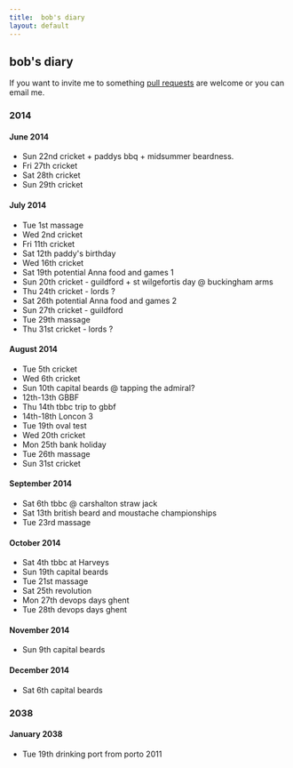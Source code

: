 ```yaml
---
title:  bob's diary
layout: default
---
```

## bob's diary ##

If you want to invite me to something [pull requests](https://github.com/rjw1/randomness.org.uk/blob/master/diary/index.md)
are welcome or you can email me.

### 2014 ###

#### June 2014 ####

* Sun 22nd cricket + paddys bbq + midsummer beardness.
* Fri 27th cricket
* Sat 28th cricket
* Sun 29th cricket

#### July 2014 ####

* Tue 1st massage
* Wed 2nd cricket
* Fri 11th cricket
* Sat 12th paddy's birthday
* Wed 16th cricket
* Sat 19th potential Anna food and games 1
* Sun 20th cricket - guildford + st wilgefortis day @ buckingham arms
* Thu 24th cricket - lords ?
* Sat 26th potential Anna food and games 2
* Sun 27th cricket - guildford
* Tue 29th massage
* Thu 31st cricket - lords ?

#### August 2014 ####

* Tue 5th cricket
* Wed 6th cricket
* Sun 10th capital beards @ tapping the admiral?
* 12th-13th GBBF
* Thu 14th tbbc trip to gbbf
* 14th-18th Loncon 3
* Tue 19th oval test
* Wed 20th cricket
* Mon 25th bank holiday
* Tue 26th massage
* Sun 31st cricket

#### September 2014 ####

* Sat 6th tbbc @ carshalton straw jack
* Sat 13th british beard and moustache championships
* Tue 23rd massage

#### October 2014 ####

* Sat 4th tbbc at Harveys
* Sun 19th capital beards
* Tue 21st massage
* Sat 25th revolution
* Mon 27th devops days ghent
* Tue 28th devops days ghent

#### November 2014 ####

* Sun 9th capital beards

#### December 2014 ####

* Sat 6th capital beards


### 2038 ###

#### January 2038 ####

* Tue 19th drinking port from porto 2011

